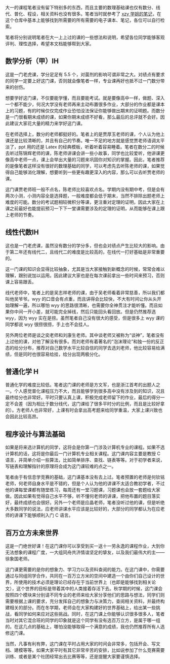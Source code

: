 大一的课程笔者没有留下特别多的东西，而且主要的数理基础课也仅有数分、线代、普化、程设，相关资料也没有很多。笔者当时就参考了 [xzy 学姐的笔记](https://github.com/zyxNova/ZJU-CKCMix-CS-Course-Material)，在这个仓库中基本上能够找到所需要的所有需要的电子课本、笔记，各位可以自行检索。

笔者将分别说明笔者在大一上上过的课的一些想法和说明，希望各位同学能够客观评判、理性选择，希望本文档能够帮到大家。

## 数学分析（甲）ⅠH

这是一门老虎课，学分足足有 5.5 个，对菌剂的影响可谓非常之大。对绩点有要求的同学一定要上好这门课，否则就会像笔者一样，专业课再好也抵不过一门数分带来的创伤。

想要学好这门课，不仅要能学懂，而且要能考试。就是要像高中一样，做题、深入一个都不能少，何况大学没有老师再来主动布置很多作业，大部分的作业都是课本上的习题，有的时候仅仅完成作业恐怕没法保证你能够做出期末的证明题。而数分是一门很看期末成绩的课，如果你期末成绩不好看，那么最后的总评就不会好。因此建议大家花大量的精力来学好这门课。

在老师选择上，数分的老师都挺好的。笔者上的是贾厚玉老师的课，个人认为他上课还是比较清晰的，并且有自己的节奏。唯一不足的地方就是感觉贾老师语调太平淡了，ppt 用的还是 Latex 的经典模板，听着听着容易睡着。笔者在数分二的时候去听过陈锦辉老师的课，陈老师讲课会讲一些小故事，同学也比较爱听，他讲课更像高中老师一点，课上会举出大量的习题来巩固你对知识的掌握。因此，笔者推荐的是像笔者这样没有很好的数理基础的同学，可以考虑先去听陈老师的课，如果觉得自己能够消化理解，想要听到一些更有趣更深入的内容，那么可以去听贾老师的课。

这门课贾老师班一般不点名，陈老师比较喜欢点名。学期内没有期中考，但是会有两次小测，小测内容全是选择题，一般难度都会低于期末，当然不排除出题老师上难度的可能。数分的考试题相较微积分等课，更注重对定理的证明，因此大家在上课之前最好也能提前预习一下下一堂课需要涉及的定理的证明，从而能够在课上跟上老师的节奏。

## 线性代数ⅠH

这也是一门老虎课，虽然没有数分的学分多，但也会对绩点产生比较大的影响。由于第二年还有线代二，且线代二的难度是比较高的，在线代一打好基础是非常重要的。

这一门课的知识会显得比较抽象，尤其是当大家接触到新概念的时候，常常会难以理解，跟别说加以运用。因此建议大家也是在每次课前拿出一些时间来预习，否则课上容易跟丢。

线代老师中，笔者上的是吴志祥老师的课，由于吴老师看着非常慈善，所以我们都叫他吴爷爷。wyy 的口音会有点重，而且讲得会比较快，不大有时间让你从头开始理解一遍，所以哪怕 wyy 的思路很清晰，也需要你全神贯注才能听懂。而且如果你中间一开小差，就可能完全掉线，然后只能回头看回放。但是仍然推荐选 wyy，因为 wyy 实在是捞。虽然笔者自己没有很大的感受，但是很多上 wyy 课的同学都说 wyy 很捞很捞，手上也不会挂人。

另外两位老师是谈之奕老师和刘康生老师。其中谈老师又被称为“谈神”，笔者没有上过他的课，对他了解没有很多。而刘老师有着著名的“泡沫理论”和独一份的反正态的给分分布，推荐对自己数学水平比较自信的同学去选刘老师，他比较容易给满绩，但是同时也很容易给挂，给分出现两极分化。

## 普通化学 H

普通化学的难度比较低。笔者这门课的老师是方文军，也是浙江首考的出题人之一。个人感觉普化课程压力不大，而且能够学到很多高中没有涉及到的知识，况且最终给分也非常好。平时只要认真上课，积极完成老师留下的作业，最后的得分一定不会差（因为相比于数分线代，这门课给了很多平时分的比例，而且是比较好拿的）。方老师人也非常好，上课有时会拿出高考题来给同学重温，大家上课兴致也会因此比较高昂。

## 程序设计与算法基础

如果是将来选计算机的同学，这将会是你第一门涉及计算机专业的课程。如果不选计算机的话，这将是你最后一门计算机专业相关课程。这门课内容主要是教授 C 语言，并简单介绍一些算法，比如简单排序、查找、链表等等。对于初学者来说，写链表和理解指针的原理将会成为这门课较难的点之一。

笔者由于有信息学竞赛的基础，这门课基本没有去上过。笔者预置的老师是何钦铭老师，何老师自身水平是不错的，但是个人认为他的讲课不太适合教初学者，不过他的课每堂课都有随堂练习，每周还有一堂习题课，习题课也会放一套题给大家做。因此如果有觉得自己水平不够，听不懂何老师的讲课，把他布置的题目落实好，最终成绩也会很好。另外一个老师是应晶老师，笔者没听过他的课，但是听绝大多数同学的说法，应老师讲课水平应该是比较好的，大部分的同学都认为在应老师的讲课下能够顺利入门 C 语言。

## 百万立方未来世界

这是一门绝世好课！在这门课你可以享受到买一送十一劳永逸的课程作业，大到你无法想象的课程广度，一大组同舟共济情谊坚定的挚友，以及我们最伟大的主——徐象国老师。

这门课更需要的是你的想象力、学习力以及资料查阅的能力。在这门课中，你需要通过与同组同学合作，共同在一百万立方米的空间中建造一个由你们自己设计的世界，所使用的技术必须是理论已经存在于当前世界上（也即是能够找到相关论文），这个世界的目标是带着其中的人类接着存活下去。秋学期的时候，这门课会按照四个模块来分别请不同专业的老师来给大家分享他们的思路与想法，同学们则需要根据上课的要求，充分发挥自己的想象力与决策力，查阅相关资料，并最终构建相关的部分。而在冬学期，老师会在大家构建好的世界基础上，给出某一些挑战，看同学如何来应对这些挑战。同时，在这门课上你能够认识很多很多人，笔者当时对其它混合班的同学的印象就是这个同学有没有选百万立方，是属于哪一组的。在这几点的基础上，哪怕没能够取得一个满意的成绩，我也仍然推荐所有人选修这门课。

当然，凡事有利有弊，这门课在平时占用大家的时间会非常多，包括开会、写文档、建模等等。如果大家平时有其它非常辛苦的安排，比如说参加了什么竞赛需要训练、或者是某个社团经常出去比赛等等，还是提醒大家要谨慎选择。